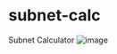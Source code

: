# subnet-calc
Subnet Calculator
![image](https://github.com/user-attachments/assets/f8d9d259-a6da-4357-b2d9-536d4203f31f)


